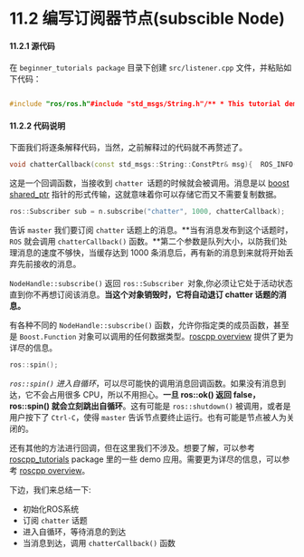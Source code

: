 # 11.2 编写订阅器节点(subscible Node)

#### 11.2.1 **源代码**

 在 `beginner_tutorials package` 目录下创建 `src/listener.cpp` 文件，并粘贴如下代码：

```cpp

#include "ros/ros.h"#include "std_msgs/String.h"/** * This tutorial demonstrates simple receipt of messages over the ROS system. */void chatterCallback(const std_msgs::String::ConstPtr& msg){  ROS_INFO("I heard: [%s]", msg->data.c_str());}int main(int argc, char **argv){  /**   * The ros::init() function needs to see argc and argv so that it can perform   * any ROS arguments and name remapping that were provided at the command line. For programmatic   * remappings you can use a different version of init() which takes remappings   * directly, but for most command-line programs, passing argc and argv is the easiest   * way to do it.  The third argument to init() is the name of the node.   *   * You must call one of the versions of ros::init() before using any other   * part of the ROS system.   */  ros::init(argc, argv, "listener");  /**   * NodeHandle is the main access point to communications with the ROS system.   * The first NodeHandle constructed will fully initialize this node, and the last   * NodeHandle destructed will close down the node.   */  ros::NodeHandle n;  /**   * The subscribe() call is how you tell ROS that you want to receive messages   * on a given topic.  This invokes a call to the ROS   * master node, which keeps a registry of who is publishing and who   * is subscribing.  Messages are passed to a callback function, here   * called chatterCallback.  subscribe() returns a Subscriber object that you   * must hold on to until you want to unsubscribe.  When all copies of the Subscriber   * object go out of scope, this callback will automatically be unsubscribed from   * this topic.   *   * The second parameter to the subscribe() function is the size of the message   * queue.  If messages are arriving faster than they are being processed, this   * is the number of messages that will be buffered up before beginning to throw   * away the oldest ones.   */  ros::Subscriber sub = n.subscribe("chatter", 1000, chatterCallback);  /**   * ros::spin() will enter a loop, pumping callbacks.  With this version, all   * callbacks will be called from within this thread (the main one).  ros::spin()   * will exit when Ctrl-C is pressed, or the node is shutdown by the master.   */  ros::spin();  return 0;}
```

#### 11.2.2 代码说明

 下面我们将逐条解释代码，当然，之前解释过的代码就不再赘述了。

```cpp
void chatterCallback(const std_msgs::String::ConstPtr& msg){  ROS_INFO("I heard: [%s]", msg->data.c_str());}
```

 这是一个回调函数，当接收到 `chatter `话题的时候就会被调用。消息是以 [boost shared\_ptr](http://www.boost.org/doc/libs/1_37_0/libs/smart_ptr/shared_ptr.htm) 指针的形式传输，这就意味着你可以存储它而又不需要复制数据。

```cpp
ros::Subscriber sub = n.subscribe("chatter", 1000, chatterCallback);
```

 告诉 `master` 我们要订阅 `chatter` 话题上的消息。**当有消息发布到这个话题时，`ROS` 就会调用 `chatterCallback()` 函数。**第二个参数是队列大小，以防我们处理消息的速度不够快，当缓存达到 1000 条消息后，再有新的消息到来就将开始丢弃先前接收的消息。

 `NodeHandle::subscribe()` 返回 `ros::Subscriber `对象,你必须让它处于活动状态直到你不再想订阅该消息。**当这个对象销毁时，它将自动退订 chatter 话题的消息。**

 有各种不同的 `NodeHandle::subscribe()` 函数，允许你指定类的成员函数，甚至是 `Boost.Function` 对象可以调用的任何数据类型。[roscpp overview](http://wiki.ros.org/roscpp/Overview) 提供了更为详尽的信息。

```cpp
ros::spin();
```

 _`ros::spin()` 进入自循环_，可以尽可能快的调用消息回调函数。如果没有消息到达，它不会占用很多 CPU，所以不用担心。**一旦 ros::ok\(\) 返回 false，ros::spin\(\) 就会立刻跳出自循环**。这有可能是 `ros::shutdown()` 被调用，或者是用户按下了 `Ctrl-C`，使得 `master` 告诉节点要终止运行。也有可能是节点被人为关闭的。

 还有其他的方法进行回调，但在这里我们不涉及。想要了解，可以参考 [roscpp\_tutorials](http://wiki.ros.org/roscpp_tutorials) package 里的一些 demo 应用。需要更为详尽的信息，可以参考 [roscpp overview](http://wiki.ros.org/roscpp/Overview)。


 下边，我们来总结一下:


* 初始化ROS系统
* 订阅 `chatter` 话题
* 进入自循环，等待消息的到达
* 当消息到达，调用 `chatterCallback()` 函数

